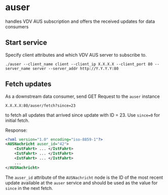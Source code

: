 # auser
handles VDV AUS subscription and offers the received updates for data consumers


## Start service
Specify client attributes and which VDV AUS server to subscribe to.
```shell
./auser --client_name client --client_ip X.X.X.X --client_port 80 --server_name server --server_addr http://Y.Y.Y.Y:80
```

## Fetch updates
As a downstream data consumer, send GET Request to the `auser` instance
```
X.X.X.X:80/auser/fetch?since=23
```
to fetch all updates that arrived since update with ID = 23. Use `since=0` for initial fetch.

Response:
```xml
<?xml version="1.0" encoding="iso-8859-1"?>
<AUSNachricht auser_id="42">
    <IstFahrt> ... </IstFahrt>
    <IstFahrt> ... </IstFahrt>
    <IstFahrt> ... </IstFahrt>
    ...
</AUSNachricht>
```
The `auser_id` attribute of the `AUSNachricht` node is the ID of the most recent update available at the `auser` service and should be used as the value for `since` in the next fetch.